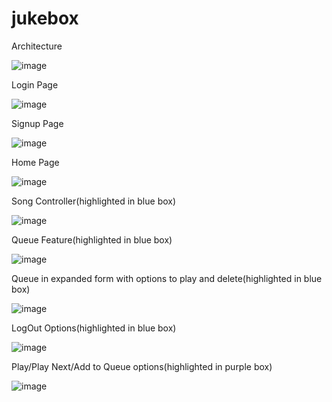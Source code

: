 # jukebox

Architecture

![image](https://user-images.githubusercontent.com/58221605/128482133-09e7df6e-ac94-4345-a817-1dfb21e4473e.png)

Login Page

![image](https://user-images.githubusercontent.com/58221605/128482184-4ed65c8f-f143-4868-bb31-82f9c758c824.png)

Signup Page

![image](https://user-images.githubusercontent.com/58221605/128482202-cfd131da-556f-4626-aa03-60b4d8c305c4.png)

Home Page

![image](https://user-images.githubusercontent.com/58221605/128482224-e41ca5f3-90d4-4ed1-8827-5a0875469063.png)

Song Controller(highlighted in blue box)

![image](https://user-images.githubusercontent.com/58221605/128482243-88d65179-fd16-47c4-8fa4-a636224386b7.png)

Queue Feature(highlighted in blue box)

![image](https://user-images.githubusercontent.com/58221605/128482256-6ec207ad-1bd6-47ce-94f3-f515d9549aea.png)

Queue in expanded form with options to play and delete(highlighted in blue box)

![image](https://user-images.githubusercontent.com/58221605/128482285-2ed134db-6410-4de5-a99d-1053a5019f59.png)
 
LogOut Options(highlighted in blue box)

![image](https://user-images.githubusercontent.com/58221605/128482302-a37a9b38-e995-41a7-841c-928e0a2d69cc.png)

Play/Play Next/Add to Queue options(highlighted in purple box)

![image](https://user-images.githubusercontent.com/58221605/128482314-c0d18981-8a3d-4fc4-8b22-d6d2070f3af9.png)





